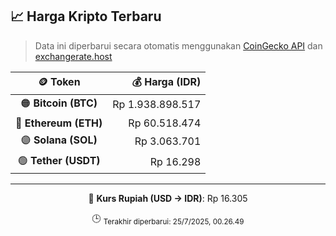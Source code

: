 

<!-- HARGA_KRIPTO -->
## 📈 Harga Kripto Terbaru

> Data ini diperbarui secara otomatis menggunakan [CoinGecko API](https://www.coingecko.com/) dan [exchangerate.host](https://exchangerate.host/)

<div align="center">

| 🪙 Token | 💰 Harga (IDR) |
|:------:|---------------:|
| 🟠 **Bitcoin (BTC)**   | Rp 1.938.898.517 |
| 🔵 **Ethereum (ETH)**  | Rp 60.518.474 |
| 🟣 **Solana (SOL)**    | Rp 3.063.701 |
| 🟢 **Tether (USDT)**   | Rp 16.298 |

---

💱 **Kurs Rupiah (USD → IDR)**: Rp 16.305

🕒 <sub>Terakhir diperbarui: 25/7/2025, 00.26.49</sub>

</div>
<!-- /HARGA_KRIPTO -->
